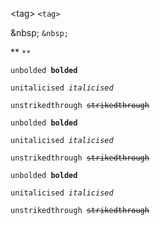 \<tag> `<tag>`

\&nbsp; `&nbsp;`

\*\* `**`

<code>unbolded **bolded**</code>

<code>unitalicised *italicised*</code>

<code>unstrikedthrough ~~strikedthrough~~</code>

<p><code>unbolded <b>bolded</b></code></p>

<p><code>unitalicised <i>italicised</i></code></p>

<p><code>unstrikedthrough <s>strikedthrough</s></code></p>

<code>unbolded <b>bolded</b></code>

<code>unitalicised <i>italicised</i></code>

<code>unstrikedthrough <s>strikedthrough</s></code>